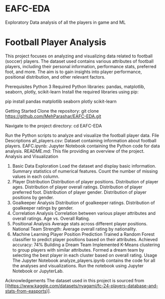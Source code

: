 # EAFC-EDA
Exploratory Data analysis of all the players in game and ML 
# Football Player Analysis
This project focuses on analyzing and visualizing data related to football (soccer) players. The dataset used contains various attributes of football players, including their personal information, performance stats, preferred foot, and more. The aim is to gain insights into player performance, positional distribution, and other relevant factors.

Prerequisites
Python 3
Required Python libraries: pandas, matplotlib, seaborn, plotly, scikit-learn
Install the required libraries using pip:
  
  pip install pandas matplotlib seaborn plotly scikit-learn

Getting Started
Clone the repository:
  git clone https://github.com/MehParashar/EAFC-EDA.git

Navigate to the project directory:
  cd EAFC-EDA

  Run the Python scripts to analyze and visualize the football player data.
  File Descriptions
  all_players.csv: Dataset containing information about football players.
  EAFC.ipynb: Jupyter Notebook containing the Python code for data analysis.
  README.md: This file providing an overview of the project.
Analysis and Visualization
1. Basic Data Exploration
Load the dataset and display basic information.
Summary statistics of numerical features.
Count the number of missing values in each column.
2. Player Distribution
Distribution of player positions.
Distribution of player ages.
Distribution of player overall ratings.
Distribution of player preferred foot.
Distribution of player gender.
Distribution of player positions by gender.
3. Goalkeeper Analysis
Distribution of goalkeeper ratings.
Distribution of goalkeeper ratings by gender.
4. Correlation Analysis
Correlation between various player attributes and overall ratings.
Age vs. Overall Rating.
5. Positional Analysis
Average stats across different player positions.
National Team Strength: Average overall rating by nationality.
6. Machine Learning
Player Position Prediction
Trained a Random Forest classifier to predict player positions based on their attributes.
Achieved accuracy: 74%
Building a Dream Team
Implemented K-Means clustering to group players with similar attributes.
Formed a dream team by selecting the best player in each cluster based on overall rating.
Usage
The Jupyter Notebook analyze_players.ipynb contains the code for all the analyses and visualizations. Run the notebook using Jupyter Notebook or JupyterLab.

Acknowledgements
The dataset used in this project is sourced from [(https://www.kaggle.com/datasets/nyagami/fc-24-players-database-and-stats-from-easports)].
